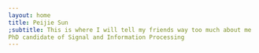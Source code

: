 ```yaml
---
layout: home
title: Peijie Sun
;subtitle: This is where I will tell my friends way too much about me
PhD candidate of Signal and Information Processing
---
```


